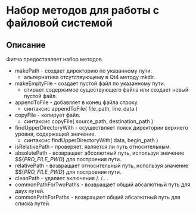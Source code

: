 # Набор методов для работы с файловой системой

## Описание

Фитча предоставляет набор методов.

* makePath - создает директорию по указанному пути.
    * альтернатива отсутствующему в Qt4 методу mkdir.
* makeEmptyFile - создает пустой файл по указанному пути.
    * стирает содержимое существующего файла или создает новый пустой файл.
* appendToFile - добавляет в конец файла строку.
    * синтаксис appendToFile( file_path, line_data )
* copyFile - копирует файл.
    * синтаксис copyFile( source_path, destination_path )
* findUpperDirectoryWith - осуществляет поиск директории верхнего уровня, содержащей значение.
    * синтаксис findUpperDirectoryWith( data, begin_path )
* isRelativePath - проверяет, является ли путь относительным.
* absolutePath - возвращает абсолютный путь, используя значение $${_PRO_FILE_PWD_} для построения пути.
* relativePath - возвращает относительный путь, используя значение $${_PRO_FILE_PWD_} для построения пути.
* cleanPath - удаляет включения /. /.. .
* commonPathForTwoPaths - возвращает общий абсалютный путь для двух путей.
* commonPathForPaths - возвращает общий абсалютный путь для списка путей.
